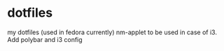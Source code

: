 # dotfiles
my dotfiles (used in fedora currently)
nm-applet to be used in case of i3. Add polybar and i3 config
